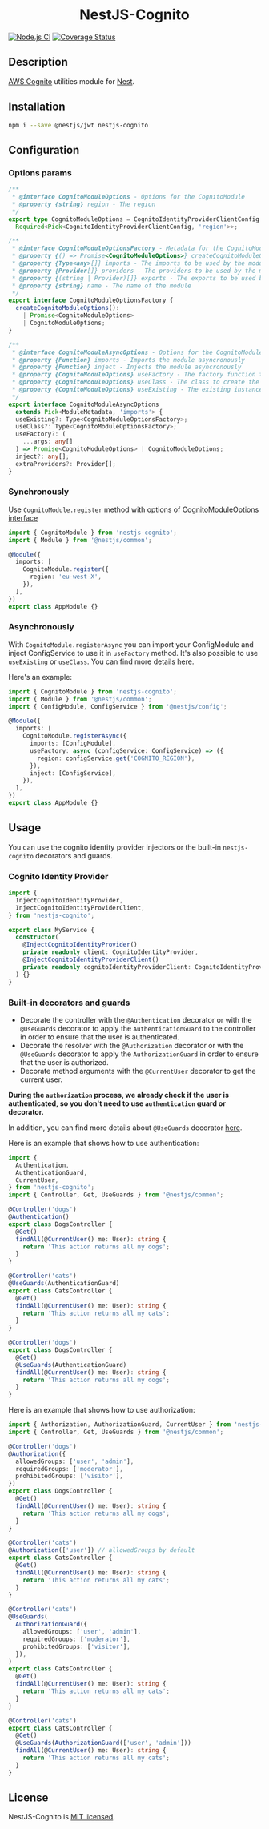 <h1 align="center">NestJS-Cognito</h1>

[![Node.js CI](https://github.com/Lokicoule/nestjs-cognito/actions/workflows/node.js.yml/badge.svg?branch=main)](https://github.com/Lokicoule/nestjs-cognito/actions/workflows/node.js.yml)
[![Coverage Status](https://coveralls.io/repos/github/Lokicoule/nestjs-cognito/badge.svg?branch=main)](https://coveralls.io/github/Lokicoule/nestjs-cognito?branch=main)

## Description

[AWS Cognito](https://docs.aws.amazon.com/cognito/latest/developerguide/what-is-amazon-cognito.html) utilities module for [Nest](https://github.com/nestjs/nest).

## Installation

```bash
npm i --save @nestjs/jwt nestjs-cognito
```

## Configuration

### Options params

```ts
/**
 * @interface CognitoModuleOptions - Options for the CognitoModule
 * @property {string} region - The region
 */
export type CognitoModuleOptions = CognitoIdentityProviderClientConfig &
  Required<Pick<CognitoIdentityProviderClientConfig, 'region'>>;

/**
 * @interface CognitoModuleOptionsFactory - Metadata for the CognitoModule
 * @property {() => Promise<CognitoModuleOptions>} createCognitoModuleOptions - A factory function to create the CognitoModuleOptions
 * @property {Type<any>[]} imports - The imports to be used by the module
 * @property {Provider[]} providers - The providers to be used by the module
 * @property {(string | Provider)[]} exports - The exports to be used by the module
 * @property {string} name - The name of the module
 */
export interface CognitoModuleOptionsFactory {
  createCognitoModuleOptions():
    | Promise<CognitoModuleOptions>
    | CognitoModuleOptions;
}

/**
 * @interface CognitoModuleAsyncOptions - Options for the CognitoModule
 * @property {Function} imports - Imports the module asyncronously
 * @property {Function} inject - Injects the module asyncronously
 * @property {CognitoModuleOptions} useFactory - The factory function to create the CognitoModuleOptions
 * @property {CognitoModuleOptions} useClass - The class to create the CognitoModuleOptions
 * @property {CognitoModuleOptions} useExisting - The existing instance of the CognitoModuleOptions
 */
export interface CognitoModuleAsyncOptions
  extends Pick<ModuleMetadata, 'imports'> {
  useExisting?: Type<CognitoModuleOptionsFactory>;
  useClass?: Type<CognitoModuleOptionsFactory>;
  useFactory?: (
    ...args: any[]
  ) => Promise<CognitoModuleOptions> | CognitoModuleOptions;
  inject?: any[];
  extraProviders?: Provider[];
}
```

### Synchronously

Use `CognitoModule.register` method with options of [CognitoModuleOptions interface](#options-params)

```ts
import { CognitoModule } from 'nestjs-cognito';
import { Module } from '@nestjs/common';

@Module({
  imports: [
    CognitoModule.register({
      region: 'eu-west-X',
    }),
  ],
})
export class AppModule {}
```

### Asynchronously

With `CognitoModule.registerAsync` you can import your ConfigModule and inject ConfigService to use it in `useFactory` method.
It's also possible to use `useExisting` or `useClass`.
You can find more details [here](https://docs.nestjs.com/techniques/configuration).

Here's an example:

```ts
import { CognitoModule } from 'nestjs-cognito';
import { Module } from '@nestjs/common';
import { ConfigModule, ConfigService } from '@nestjs/config';

@Module({
  imports: [
    CognitoModule.registerAsync({
      imports: [ConfigModule],
      useFactory: async (configService: ConfigService) => ({
        region: configService.get('COGNITO_REGION'),
      }),
      inject: [ConfigService],
    }),
  ],
})
export class AppModule {}
```

## Usage

You can use the cognito identity provider injectors or the built-in `nestjs-cognito` decorators and guards.

### Cognito Identity Provider

```ts
import {
  InjectCognitoIdentityProvider,
  InjectCognitoIdentityProviderClient,
} from 'nestjs-cognito';

export class MyService {
  constructor(
    @InjectCognitoIdentityProvider()
    private readonly client: CognitoIdentityProvider,
    @InjectCognitoIdentityProviderClient()
    private readonly cognitoIdentityProviderClient: CognitoIdentityProviderClient,
  ) {}
}
```

### Built-in decorators and guards

- Decorate the controller with the `@Authentication` decorator or with the `@UseGuards` decorator to apply the `AuthenticationGuard` to the controller in order to ensure that the user is authenticated.
- Decorate the resolver with the `@Authorization` decorator or with the `@UseGuards` decorator to apply the `AuthorizationGuard` in order to ensure that the user is authorized.
- Decorate method arguments with the `@CurrentUser` decorator to get the current user.

<b>During the `authorization` process, we already check if the user is authenticated, so you don't need to use `authentication` guard or decorator.</b>

In addition, you can find more details about `@UseGuards` decorator [here](https://docs.nestjs.com/guards).

Here is an example that shows how to use authentication:

```ts
import {
  Authentication,
  AuthenticationGuard,
  CurrentUser,
} from 'nestjs-cognito';
import { Controller, Get, UseGuards } from '@nestjs/common';

@Controller('dogs')
@Authentication()
export class DogsController {
  @Get()
  findAll(@CurrentUser() me: User): string {
    return 'This action returns all my dogs';
  }
}

@Controller('cats')
@UseGuards(AuthenticationGuard)
export class CatsController {
  @Get()
  findAll(@CurrentUser() me: User): string {
    return 'This action returns all my cats';
  }
}

@Controller('dogs')
export class DogsController {
  @Get()
  @UseGuards(AuthenticationGuard)
  findAll(@CurrentUser() me: User): string {
    return 'This action returns all my dogs';
  }
}
```

Here is an example that shows how to use authorization:

```ts
import { Authorization, AuthorizationGuard, CurrentUser } from 'nestjs-cognito';
import { Controller, Get, UseGuards } from '@nestjs/common';

@Controller('dogs')
@Authorization({
  allowedGroups: ['user', 'admin'],
  requiredGroups: ['moderator'],
  prohibitedGroups: ['visitor'],
})
export class DogsController {
  @Get()
  findAll(@CurrentUser() me: User): string {
    return 'This action returns all my dogs';
  }
}

@Controller('cats')
@Authorization(['user']) // allowedGroups by default
export class CatsController {
  @Get()
  findAll(@CurrentUser() me: User): string {
    return 'This action returns all my cats';
  }
}

@Controller('cats')
@UseGuards(
  AuthorizationGuard({
    allowedGroups: ['user', 'admin'],
    requiredGroups: ['moderator'],
    prohibitedGroups: ['visitor'],
  }),
)
export class CatsController {
  @Get()
  findAll(@CurrentUser() me: User): string {
    return 'This action returns all my cats';
  }
}

@Controller('cats')
export class CatsController {
  @Get()
  @UseGuards(AuthorizationGuard(['user', 'admin']))
  findAll(@CurrentUser() me: User): string {
    return 'This action returns all my cats';
  }
}
```

## License

NestJS-Cognito is [MIT licensed](LICENSE).
